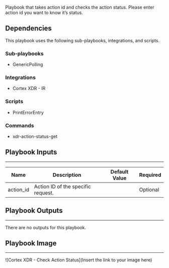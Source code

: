 Playbook that takes action id and checks the action status. 
Please enter action id you want to know it’s status.

## Dependencies
This playbook uses the following sub-playbooks, integrations, and scripts.

### Sub-playbooks
* GenericPolling

### Integrations
* Cortex XDR - IR

### Scripts
* PrintErrorEntry

### Commands
* xdr-action-status-get

## Playbook Inputs
---

| **Name** | **Description** | **Default Value** | **Required** |
| --- | --- | --- | --- |
| action_id | Action ID of the specific request. |  | Optional |

## Playbook Outputs
---
There are no outputs for this playbook.

## Playbook Image
---
![Cortex XDR - Check Action Status](Insert the link to your image here)